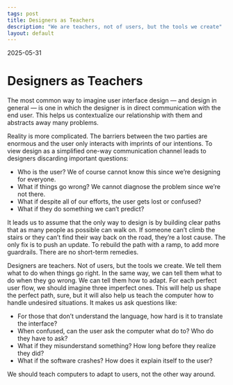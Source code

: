 ```yaml
---
tags: post
title: Designers as Teachers
description: "We are teachers, not of users, but the tools we create"
layout: default
---
```


2025-05-31

# Designers as Teachers

The most common way to imagine user interface design — and design in general — is one in which the designer is in direct communication with the end user. This helps us contextualize our relationship with them and abstracts away many problems.

Reality is more complicated. The barriers between the two parties are enormous and the user only interacts with imprints of our intentions. To view design as a simplified one-way communication channel leads to designers discarding important questions:
- Who is the user? We of course cannot know this since we’re designing for everyone.
- What if things go wrong? We cannot diagnose the problem since we’re not there.
- What if despite all of our efforts, the user gets lost or confused?
- What if they do something we can’t predict?

It leads us to assume that the only way to design is by building clear paths that as many people as possible can walk on. If someone can’t climb the stairs or they can’t find their way back on the road, they’re a lost cause. The only fix is to push an update. To rebuild the path with a ramp, to add more guardrails. There are no short-term remedies.

Designers are teachers. Not of users, but the tools we create. We tell them what to do when things go right. In the same way, we can tell them what to do when they go wrong. We can tell them how to adapt. For each perfect user flow, we should imagine three imperfect ones. This will help us shape the perfect path, sure, but it will also help us teach the computer how to handle undesired situations. It makes us ask questions like:
- For those that don’t understand the language, how hard is it to translate the interface?
- When confused, can the user ask the computer what do to? Who do they have to ask?
- What if they misunderstand something? How long before they realize they did?
- What if the software crashes? How does it explain itself to the user?

We should teach computers to adapt to users, not the other way around.